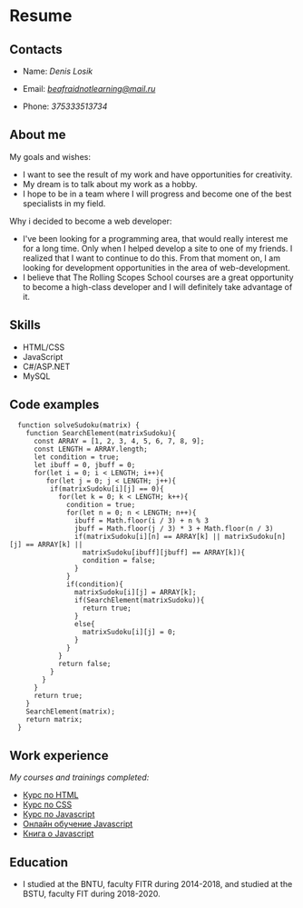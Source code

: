 # Resume

## Contacts

- Name: _Denis Losik_

- Email: _[beafraidnotlearning@mail.ru](mailto:beafraidnotlearning@mail.ru)_

- Phone: _375333513734_

## About me

My goals and wishes:

- I want to see the result of my work and have opportunities for creativity.
- My dream is to talk about my work as a hobby.
- I hope to be in a team where I will progress and become one of the best specialists in my field.

Why i decided to become a web developer:

- I've been looking for a programming area, that would really interest me for a long time. Only when I helped develop a site to one of my friends. I realized that I want to continue to do this. From that moment on, I am looking for development opportunities in the area of web-development.
- I believe that The Rolling Scopes School courses are a great opportunity to become a high-class developer and I will definitely take advantage of it.

## Skills

- HTML/CSS
- JavaScript
- C#/ASP.NET
- MySQL

## Code examples

```
  function solveSudoku(matrix) {
    function SearchElement(matrixSudoku){
      const ARRAY = [1, 2, 3, 4, 5, 6, 7, 8, 9];
      const LENGTH = ARRAY.length;
      let condition = true;
      let ibuff = 0, jbuff = 0;
      for(let i = 0; i < LENGTH; i++){
         for(let j = 0; j < LENGTH; j++){
          if(matrixSudoku[i][j] == 0){
            for(let k = 0; k < LENGTH; k++){
              condition = true;
              for(let n = 0; n < LENGTH; n++){
                ibuff = Math.floor(i / 3) + n % 3
                jbuff = Math.floor(j / 3) * 3 + Math.floor(n / 3)
                if(matrixSudoku[i][n] == ARRAY[k] || matrixSudoku[n][j] == ARRAY[k] ||
                  matrixSudoku[ibuff][jbuff] == ARRAY[k]){
                  condition = false;
                }
              }
              if(condition){
                matrixSudoku[i][j] = ARRAY[k];
                if(SearchElement(matrixSudoku)){
                  return true;
                }
                else{
                  matrixSudoku[i][j] = 0;
                }
              }
            }
            return false;
          }
        }
      }
      return true;
    }
    SearchElement(matrix);
    return matrix;
  }
```

## Work experience

_My courses and trainings completed:_

- [Курс по HTML](https://ru.code-basics.com/languages/html)
- [Курс по CSS](https://ru.code-basics.com/languages/css)
- [Курс по Javascript](https://ru.code-basics.com/languages/javascript)
- [Онлайн обучение Javascript](https://learn.javascript.ru/)
- [Книга о Javascript](https://exploringjs.com/es6/)

## Education

- I studied at the BNTU, faculty FITR during 2014-2018, and studied at the BSTU, faculty FIT during 2018-2020.
